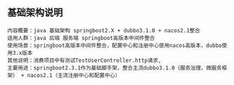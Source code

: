 ## 基础架构说明
    内容概要：java 基础架构 springboot2.X + dubbo3.1.0 + nacos2.1整合
    适用人群：java 后端 服务端 springboot高版本中间件整合
    使用场景：springboot高版本中间件整合，配置中心和注册中心使用nacos高版本，dubbo使用3.x版本
    其他说明：消费项目中有测试TestUserController.http请求,
    主要用途：springboot2.3.1作为基础脚手架，整合主流dubbo3.1.0（服务治理，微服务框架） + nacos2.1（主流注册中心和配置中心）
